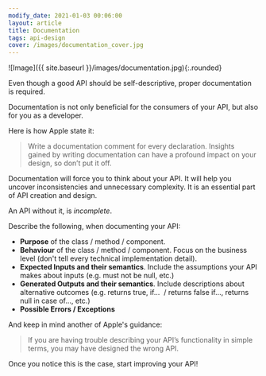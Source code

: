 ```yaml
---
modify_date: 2021-01-03 00:06:00
layout: article
title: Documentation
tags: api-design
cover: /images/documentation_cover.jpg
---
```


![Image]({{ site.baseurl }}/images/documentation.jpg){:.rounded}

Even though a good API should be self-descriptive, proper documentation is required. 

Documentation is not only beneficial for the consumers of your API, but also for you as a developer.

<!--more-->

Here is how Apple state it:

> Write a documentation comment for every declaration. Insights gained by writing documentation can have a profound impact on your design, so don’t put it off.

Documentation will force you to think about your API. It will help you uncover inconsistencies and unnecessary complexity. It is an essential part of API creation and design. 

An API without it, is _incomplete_.

Describe the following, when documenting your API:

* **Purpose** of the class / method / component.
* **Behaviour** of the class / method / component. Focus on the business level (don't tell every technical implementation detail).
* **Expected Inputs and their semantics**. Include the assumptions your API makes about inputs (e.g. must not be null, etc.)
* **Generated Outputs and their semantics**. Include descriptions about alternative outcomes (e.g. returns true, if...  / returns false if..., returns null in case of..., etc.)
* **Possible Errors / Exceptions**
  
And keep in mind another of Apple's guidance: 

> If you are having trouble describing your API’s functionality in simple terms, you may have designed the wrong API.

Once you notice this is the case, start improving your API!